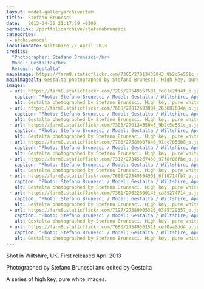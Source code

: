 ```yaml
---
layout: model-galleryarchiveitem
title:  Stefano Brunesci
date:   2013-04-30 21:17:59 +0100
permalink: /portfolioarchive/stefanobrunesci
categories:
 - archivemodel
locationdate: Wiltshire // April 2013
credits:
  "Photographer: Stefano Brunesci</br>
  Model: Gestalta</br>
  Retouch: Gestalta"
mainimage: https://farm8.staticflickr.com/7305/27013435043_9b2c5e551c_o.jpg
mainimagealt: Gestalta photographed by Stefano Brunesci. High key, pure white beauty image
images:
 - url: https://farm8.staticflickr.com/7205/27549557581_fe01c2fd4f_o.jpg
   caption: "Photo: Stefano Brunesci / Model: Gestalta / Wiltshire, April 2013"
   alt: Gestalta photographed by Stefano Brunesci. High key, pure white beauty image
 - url: https://farm8.staticflickr.com/7668/27012493084_263687604a_o.jpg
   caption: "Photo: Stefano Brunesci / Model: Gestalta / Wiltshire, April 2013"
   alt: Gestalta photographed by Stefano Brunesci. High key, pure white beauty image
 - url: https://farm8.staticflickr.com/7305/27013435043_9b2c5e551c_o.jpg
   caption: "Photo: Stefano Brunesci / Model: Gestalta / Wiltshire, April 2013"
   alt: Gestalta photographed by Stefano Brunesci. High key, pure white beauty image
 - url: https://farm8.staticflickr.com/7786/27589007646_91cc7056b8_o.jpg
   caption: "Photo: Stefano Brunesci / Model: Gestalta / Wiltshire, April 2013"
   alt: Gestalta photographed by Stefano Brunesci. High key, pure white beauty image
 - url: https://farm8.staticflickr.com/7312/27345267450_97f8f06fbe_o.jpg
   caption: "Photo: Stefano Brunesci / Model: Gestalta / Wiltshire, April 2013"
   alt: Gestalta photographed by Stefano Brunesci. High key, pure white beauty image
 - url: https://farm8.staticflickr.com/7600/27549564991_6f10714fb7_o.jpg
   caption: "Photo: Stefano Brunesci / Model: Gestalta / Wiltshire, April 2013"
   alt: Gestalta photographed by Stefano Brunesci. High key, pure white beauty image
 - url: https://farm8.staticflickr.com/7361/27622600145_ca89274714_o.jpg
   caption: "Photo: Stefano Brunesci / Model: Gestalta / Wiltshire, April 2013"
   alt: Gestalta photographed by Stefano Brunesci. High key, pure white beauty image
 - url: https://farm8.staticflickr.com/7197/27589005326_0385729357_o.jpg
   caption: "Photo: Stefano Brunesci / Model: Gestalta / Wiltshire, April 2013"
   alt: Gestalta photographed by Stefano Brunesci. High key, pure white beauty image
 - url: https://farm8.staticflickr.com/7683/27549561511_cef0aa5dd4_o.jpg
   caption: "Photo: Stefano Brunesci / Model: Gestalta / Wiltshire, April 2013"
   alt: Gestalta photographed by Stefano Brunesci. High key, pure white beauty image
---
```

Shot in Wiltshire, UK. First released April 2013

Photographed by Stefano Brunesci and edited by Gestalta

A series of high key, pure white images.
